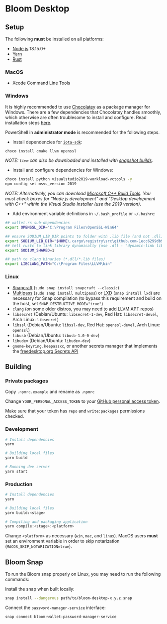 # Bloom Desktop

## Setup

The following **must** be installed on all platforms:

-   [Node.js](https://nodejs.org/en/) 18.15.0+
-   [Yarn](https://classic.yarnpkg.com/en/docs/install)
-   [Rust](https://www.rust-lang.org/tools/install)

### MacOS

-   Xcode Command Line Tools

### Windows

It is highly recommended to use [Chocolatey](https://chocolatey.org/) as a package manager for Windows.
There are a few dependencies that Chocolatey handles smoothly, which otherwise are often troublesome
to install and configure. Read installation steps [here](https://chocolatey.org/install).

PowerShell in **administrator mode** is recommended for the following steps.

-   Install dependencies for [`iota-sdk`](https://github.com/iotaledger/iota-sdk):

```bash
choco install cmake llvm openssl
```

_NOTE: `llvm` can also be downloaded and installed with [snapshot builds](https://llvm.org/builds/)._

-   Install and configure dependencies for Windows:

```bash
choco install python visualstudio2019-workload-vctools -y
npm config set msvs_version 2019
```

_NOTE: Alternatively, you can download [Microsoft C++ Build Tools](https://visualstudio.microsoft.com/visual-cpp-build-tools/).
You must check boxes for "Node.js development" and "Desktop development with C++" within the Visual Studio Installer
(use the 2019 version)_.

-   Add environment variable definitions in `~/.bash_profile` or `~/.bashrc`:

```bash
## wallet.rs sub-dependencies
export OPENSSL_DIR="C:\Program Files\OpenSSL-Win64"

## ensure SODIUM_LIB_DIR points to folder with .lib file (and not .dll)
export SODIUM_LIB_DIR="$HOME\.cargo\registry\src\github.com-1ecc6299db9ec823\libsodium-sys-0.2.7\msvc\x64\Release\v142"
## tell rustc to link library dynamically (use .dll - "dynamic-link library")
export SODIUM_SHARED=1

## path to clang binaries (*.dll/*.lib files)
export LIBCLANG_PATH="C:\Program Files\LLVM\bin"
```

### Linux

-   [Snapcraft](https://snapcraft.io/) (`sudo snap install snapcraft --classic`)
-   [Multipass](https://multipass.run/) (`sudo snap install multipass`) or [LXD](https://linuxcontainers.org/lxd/introduction/) (`snap install lxd`) are necessary for Snap compilation (to bypass this requirement and build on the host, set `SNAP_DESTRUCTIVE_MODE="true"`)
-   `clang` (on some older distros, you may need to [add LLVM APT repos](https://apt.llvm.org/))
-   `libsecret` (Debian/Ubuntu: `libsecret-1-dev`, Red Hat: `libsecret-devel`, Arch Linux: `libsecret`)
-   `libssl` (Debian/Ubuntu: `libssl-dev`, Red Hat: `openssl-devel`, Arch Linux: `openssl`)
-   `libusb` (Debian/Ubuntu: `libusb-1.0-0-dev`)
-   `libudev` (Debian/Ubuntu: `libudev-dev`)
-   `gnome-keyring`, `keepassxc`, or another secrets manager that implements the [freedesktop.org Secrets API](https://www.freedesktop.org/wiki/Specifications/secret-storage-spec/)

## Building

### Private packages

Copy `.npmrc.example` and rename as `.npmrc`

Change `YOUR_PERSONAL_ACCESS_TOKEN` to your [GitHub personal access token](https://docs.github.com/en/authentication/keeping-your-account-and-data-secure/managing-your-personal-access-tokens).

Make sure that your token has `repo` and `write:packages` permissions checked.

### Development

```bash
# Install dependencies
yarn

# Building local files
yarn build

# Running dev server 
yarn start
```

### Production

```bash
# Install dependencies
yarn

# Building local files
yarn build:<stage>

# Compiling and packaging application
yarn compile:<stage>:<platform>
```

Change `<platform>` as necessary (`win`, `mac`, and `linux`).
MacOS users **must** set an environment variable in order to skip notarization (`MACOS_SKIP_NOTARIZATION=true`).

## Bloom Snap

To run the Bloom snap properly on Linux, you may need to run the following commands:

Install the snap when built locally:

```bash
snap install --dangerous path/to/bloom-desktop-x.y.z.snap
```

Connect the `password-manager-service` interface:

```bash
snap connect bloom-wallet:password-manager-service
```
